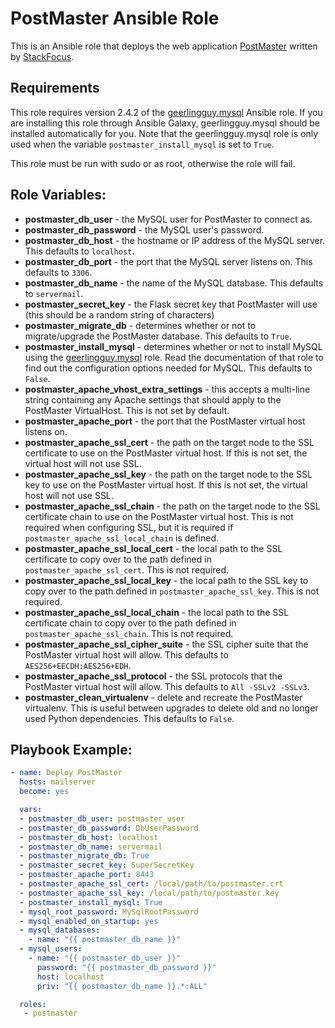 # PostMaster Ansible Role
This is an Ansible role that deploys the web application [PostMaster](https://github.com/StackFocus/PostMaster) written by [StackFocus](https://github.com/StackFocus).

## Requirements
This role requires version 2.4.2 of the [geerlingguy.mysql](https://github.com/geerlingguy/ansible-role-mysql) Ansible role.
If you are installing this role through Ansible Galaxy, geerlingguy.mysql should be installed automatically for you.
Note that the geerlingguy.mysql role is only used when the variable `postmaster_install_mysql` is set to `True`.

This role must be run with sudo or as root, otherwise the role will fail.

## Role Variables:
* **postmaster_db_user** - the MySQL user for PostMaster to connect as.
* **postmaster_db_password** - the MySQL user's password.
* **postmaster_db_host** - the hostname or IP address of the MySQL server. This defaults to `localhost`.
* **postmaster_db_port** - the port that the MySQL server listens on. This defaults to `3306`.
* **postmaster_db_name** - the name of the MySQL database. This defaults to `servermail`.
* **postmaster_secret_key** - the Flask secret key that PostMaster will use (this should be a random string of characters)
* **postmaster_migrate_db** - determines whether or not to migrate/upgrade the PostMaster database. This defaults to `True`.
* **postmaster_install_mysql** - determines whether or not to install MySQL using the [geerlingguy.mysql](https://github.com/geerlingguy/ansible-role-mysql) role.
Read the documentation of that role to find out the configuration options needed for MySQL. This defaults to `False`.
* **postmaster_apache_vhost_extra_settings** - this accepts a multi-line string containing any Apache settings that should apply to the PostMaster VirtualHost. This is not set by default.
* **postmaster_apache_port** - the port that the PostMaster virtual host listens on.
* **postmaster_apache_ssl_cert** - the path on the target node to the SSL certificate to use on the PostMaster virtual host.
If this is not set, the virtual host will not use SSL.
* **postmaster_apache_ssl_key** - the path on the target node to the SSL key to use on the PostMaster virtual host.
If this is not set, the virtual host will not use SSL.
* **postmaster_apache_ssl_chain** - the path on the target node to the SSL certificate chain to use on the PostMaster virtual host.
This is not required when configuring SSL, but it is required if `postmaster_apache_ssl_local_chain` is defined.
* **postmaster_apache_ssl_local_cert** - the local path to the SSL certificate to copy over to the path defined in `postmaster_apache_ssl_cert`.
This is not required.
* **postmaster_apache_ssl_local_key** - the local path to the SSL key to copy over to the path defined in `postmaster_apache_ssl_key`.
This is not required.
* **postmaster_apache_ssl_local_chain** - the local path to the SSL certificate chain to copy over to the path defined in `postmaster_apache_ssl_chain`.
This is not required.
* **postmaster_apache_ssl_cipher_suite** - the SSL cipher suite that the PostMaster virtual host will allow. This defaults to `AES256+EECDH:AES256+EDH`.
* **postmaster_apache_ssl_protocol** - the SSL protocols that the PostMaster virtual host will allow. This defaults to `All -SSLv2 -SSLv3`.
* **postmaster_clean_virtualenv** - delete and recreate the PostMaster virtualenv. This is useful between upgrades to delete old and no longer used Python dependencies.
This defaults to `False`.

## Playbook Example:
```yaml
- name: Deploy PostMaster
  hosts: mailserver
  become: yes

  vars:
  - postmaster_db_user: postmaster_user
  - postmaster_db_password: DbUserPassword
  - postmaster_db_host: localhost
  - postmaster_db_name: servermail
  - postmaster_migrate_db: True
  - postmaster_secret_key: SuperSecretKey
  - postmaster_apache_port: 8443
  - postmaster_apache_ssl_cert: /local/path/to/postmaster.crt
  - postmaster_apache_ssl_key: /local/path/to/postmaster.key
  - postmaster_install_mysql: True
  - mysql_root_password: MySqlRootPassword
  - mysql_enabled_on_startup: yes
  - mysql_databases:
    - name: "{{ postmaster_db_name }}"
  - mysql_users:
    - name: "{{ postmaster_db_user }}"
      password: "{{ postmaster_db_password }}"
      host: localhost
      priv: "{{ postmaster_db_name }}.*:ALL"

  roles:
   - postmaster
```
